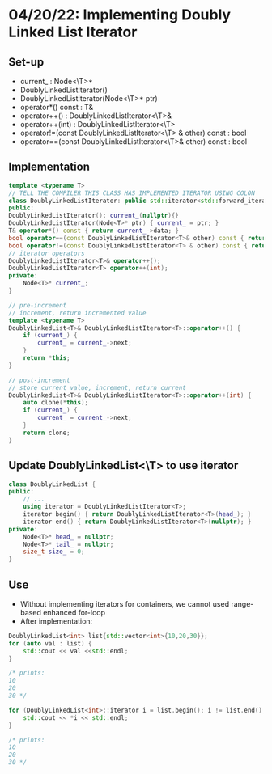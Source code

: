 # 04/20/22: Implementing Doubly Linked List Iterator

## Set-up
- current_ : Node<\T>*
- DoublyLinkedListIterator()
- DoublyLinkedListIterator(Node<\T>* ptr)
- operator*() const : T&
- operator++() : DoublyLinkedListIterator<\T>&
- operator++(int) : DoublyLinkedListIterator<\T>
- operator!=(const DoublyLinkedListIterator<\T> & other) const : bool
- operator==(const DoublyLinkedListIterator<\T>& other) const : bool

## Implementation
```cpp
template <typename T>
// TELL THE COMPILER THIS CLASS HAS IMPLEMENTED ITERATOR USING COLON
class DoublyLinkedListIterator: public std::iterator<std::forward_iterator_tag, T> {
public:
DoublyLinkedListIterator(): current_(nullptr){}
DoublyLinkedListIterator(Node<T>* ptr) { current_ = ptr; }
T& operator*() const { return current_->data; }
bool operator==(const DoublyLinkedListIterator<T>& other) const { return (current_ == other.current_); }
bool operator!=(const DoublyLinkedListIterator<T> & other) const { return !(*this == other); }
// iterator operators
DoublyLinkedListIterator<T>& operator++();
DoublyLinkedListIterator<T> operator++(int);
private:
    Node<T>* current_;
}

// pre-increment
// increment, return incremented value
template <typename T>
DoublyLinkedList<T>& DoublyLinkedListIterator<T>::operator++() {
    if (current_) {
        current_ = current_->next;
    }
    return *this;
}

// post-increment
// store current value, increment, return current
DoublyLinkedList<T>& DoublyLinkedListIterator<T>::operator++(int) {
    auto clone(*this);
    if (current_) {
        current_ = current_->next;
    }
    return clone;
}
```

## Update DoublyLinkedList<\T> to use iterator
```cpp
class DoublyLinkedList {
public: 
    // ...
    using iterator = DoublyLinkedListIterator<T>;
    iterator begin() { return DoublyLinkedListIterator<T>(head_); }
    iterator end() { return DoublyLinkedListIterator<T>(nullptr); }
private:
    Node<T>* head_ = nullptr;
    Node<T>* tail_ = nullptr;
    size_t size_ = 0;
}
```

## Use
- Without implementing iterators for containers, we cannot used range-based enhanced for-loop
- After implementation:
```cpp
DoublyLinkedList<int> list{std::vector<int>{10,20,30}};
for (auto val : list) {
    std::cout << val <<std::endl;
}

/* prints:
10
20
30 */

for (DoublyLinkedList<int>::iterator i = list.begin(); i != list.end(); ++i) {
    std::cout << *i << std::endl;
}

/* prints:
10
20
30 */
```